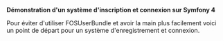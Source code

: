 **Démonstration d'un système d'inscription et connexion sur Symfony 4**

Pour éviter d'utiliser FOSUserBundle et avoir la main plus facilement voici un point de départ pour un système d'enregistrement et connexion.
